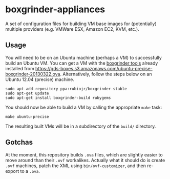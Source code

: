 # boxgrinder-appliances

A set of configuration files for building VM base images for (potentially)
multiple providers (e.g. VMWare ESX, Amazon EC2, KVM, etc.).

## Usage

You will need to be on an Ubuntu machine (perhaps a VM) to successfully build an
Ubuntu VM. You can get a VM with the [boxgrinder tools][bg] already installed
from
<https://gds-boxes.s3.amazonaws.com/ubuntu-precise-boxgrinder-20130322.ova>.
Alternatively, follow the steps below on an Ubuntu 12.04 (precise) machine.

[bg]: http://boxgrinder.org/

    sudo apt-add-repository ppa:rubiojr/boxgrinder-stable
    sudo apt-get update
    sudo apt-get install boxgrinder-build rubygems

You should now be able to build a VM by calling the appropriate `make` task:

    make ubuntu-precise

The resulting built VMs will be in a subdirectory of the `build/` directory.

## Gotchas

At the moment, this repository builds `.ova` files, which are slightly easier
to move around than their `.ovf` workalikes. Actually what it should do is
create `.ovf` machines, patch the XML using `bin/ovf-customizer`, and then
re-export to a `.ova`.

